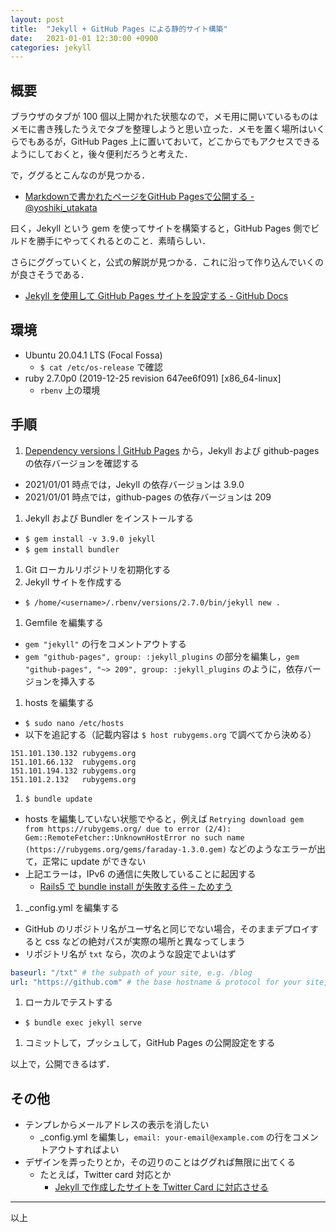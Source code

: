 ```yaml
---
layout: post
title:  "Jekyll + GitHub Pages による静的サイト構築"
date:   2021-01-01 12:30:00 +0900
categories: jekyll
---
```

## 概要

ブラウザのタブが 100 個以上開かれた状態なので，メモ用に開いているものはメモに書き残したうえでタブを整理しようと思い立った．メモを置く場所はいくらでもあるが，GitHub Pages 上に置いておいて，どこからでもアクセスできるようにしておくと，後々便利だろうと考えた．

で，ググるとこんなのが見つかる．

- [Markdownで書かれたページをGitHub Pagesで公開する \- @yoshiki\_utakata](http://yoshikyoto.github.io/text/git/gh_pages_md.html)

曰く，Jekyll という gem を使ってサイトを構築すると，GitHub Pages 側でビルドを勝手にやってくれるとのこと．素晴らしい．

さらにググっていくと，公式の解説が見つかる．これに沿って作り込んでいくのが良さそうである．

- [Jekyll を使用して GitHub Pages サイトを設定する \- GitHub Docs](https://docs.github.com/ja/free-pro-team@latest/github/working-with-github-pages/setting-up-a-github-pages-site-with-jekyll)

## 環境

- Ubuntu 20.04.1 LTS (Focal Fossa)
  - `$ cat /etc/os-release` で確認
- ruby 2.7.0p0 (2019-12-25 revision 647ee6f091) [x86_64-linux]
  - `rbenv` 上の環境

## 手順

1. [Dependency versions \| GitHub Pages](https://pages.github.com/versions/) から，Jekyll および github-pages の依存バージョンを確認する
  - 2021/01/01 時点では，Jekyll の依存バージョンは 3.9.0
  - 2021/01/01 時点では，github-pages の依存バージョンは 209
1. Jekyll および Bundler をインストールする
  - `$ gem install -v 3.9.0 jekyll`
  - `$ gem install bundler`
1. Git ローカルリポジトリを初期化する
1. Jekyll サイトを作成する
  - `$ /home/<username>/.rbenv/versions/2.7.0/bin/jekyll new .`
1. Gemfile を編集する
  - `gem "jekyll"` の行をコメントアウトする
  - `gem "github-pages", group: :jekyll_plugins` の部分を編集し，`gem "github-pages", "~> 209", group: :jekyll_plugins` のように，依存バージョンを挿入する
1. hosts を編集する
  - `$ sudo nano /etc/hosts`
  - 以下を追記する（記載内容は `$ host rubygems.org` で調べてから決める）
```
151.101.130.132 rubygems.org
151.101.66.132  rubygems.org
151.101.194.132 rubygems.org
151.101.2.132   rubygems.org
```
1. `$ bundle update`
  - hosts を編集していない状態でやると，例えば `Retrying download gem from https://rubygems.org/ due to error (2/4): Gem::RemoteFetcher::UnknownHostError no such name (https://rubygems.org/gems/faraday-1.3.0.gem)` などのようなエラーが出て，正常に update ができない
  - 上記エラーは，IPv6 の通信に失敗していることに起因する
    - [Rails5 で bundle install が失敗する件 – ためすう](https://blog.tamesuu.com/2019/06/15/287/)
1. _config.yml を編集する
  - GitHub のリポジトリ名がユーザ名と同じでない場合，そのままデプロイすると css などの絶対パスが実際の場所と異なってしまう
  - リポジトリ名が `txt` なら，次のような設定でよいはず
```yml
baseurl: "/txt" # the subpath of your site, e.g. /blog
url: "https://github.com" # the base hostname & protocol for your site, e.g. http://example.com
```
1. ローカルでテストする
  - `$ bundle exec jekyll serve`
1. コミットして，プッシュして，GitHub Pages の公開設定をする

以上で，公開できるはず．

## その他

- テンプレからメールアドレスの表示を消したい
  - _config.yml を編集し，`email: your-email@example.com` の行をコメントアウトすればよい
- デザインを弄ったりとか，その辺りのことはググれば無限に出てくる
  - たとえば，Twitter card 対応とか
    - [Jekyll で作成したサイトを Twitter Card に対応させる](https://blog.kakeragames.com/2015/12/15/twitter-card-with-jekyll.html)

-----

以上
